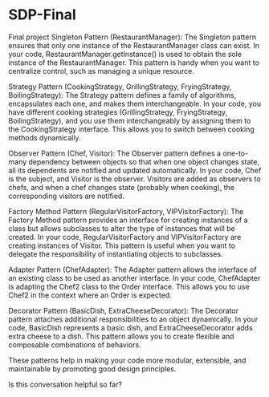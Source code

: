 # SDP-Final
Final project
Singleton Pattern (RestaurantManager):
The Singleton pattern ensures that only one instance of the RestaurantManager class can exist. In your code, RestaurantManager.getInstance() is used to obtain the sole instance of the RestaurantManager. This pattern is handy when you want to centralize control, such as managing a unique resource.

Strategy Pattern (CookingStrategy, GrillingStrategy, FryingStrategy, BoilingStrategy):
The Strategy pattern defines a family of algorithms, encapsulates each one, and makes them interchangeable. In your code, you have different cooking strategies (GrillingStrategy, FryingStrategy, BoilingStrategy), and you use them interchangeably by assigning them to the CookingStrategy interface. This allows you to switch between cooking methods dynamically.

Observer Pattern (Chef, Visitor):
The Observer pattern defines a one-to-many dependency between objects so that when one object changes state, all its dependents are notified and updated automatically. In your code, Chef is the subject, and Visitor is the observer. Visitors are added as observers to chefs, and when a chef changes state (probably when cooking), the corresponding visitors are notified.

Factory Method Pattern (RegularVisitorFactory, VIPVisitorFactory):
The Factory Method pattern provides an interface for creating instances of a class but allows subclasses to alter the type of instances that will be created. In your code, RegularVisitorFactory and VIPVisitorFactory are creating instances of Visitor. This pattern is useful when you want to delegate the responsibility of instantiating objects to subclasses.

Adapter Pattern (ChefAdapter):
The Adapter pattern allows the interface of an existing class to be used as another interface. In your code, ChefAdapter is adapting the Chef2 class to the Order interface. This allows you to use Chef2 in the context where an Order is expected.

Decorator Pattern (BasicDish, ExtraCheeseDecorator):
The Decorator pattern attaches additional responsibilities to an object dynamically. In your code, BasicDish represents a basic dish, and ExtraCheeseDecorator adds extra cheese to a dish. This pattern allows you to create flexible and composable combinations of behaviors.

These patterns help in making your code more modular, extensible, and maintainable by promoting good design principles.




Is this conversation helpful so far?




